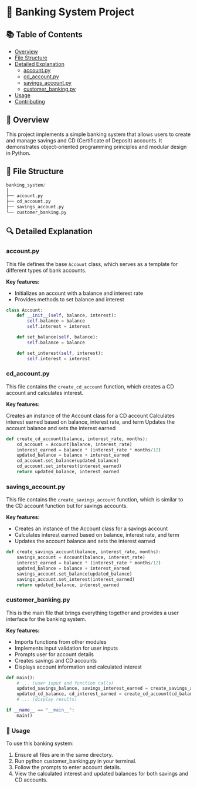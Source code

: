 # 🏦 Banking System Project

## 📚 Table of Contents
- [Overview](#overview)
- [File Structure](#file-structure)
- [Detailed Explanation](#detailed-explanation)
  - [account.py](#accountpy)
  - [cd_account.py](#cd_accountpy)
  - [savings_account.py](#savings_accountpy)
  - [customer_banking.py](#customer_bankingpy)
- [Usage](#usage)
- [Contributing](#contributing)

## 🌟 **Overview**

This project implements a simple banking system that allows users to create and manage savings and CD (Certificate of Deposit) accounts. It demonstrates object-oriented programming principles and modular design in Python.

## 📂 **File Structure**
```python
banking_system/
│
├── account.py
├── cd_account.py
├── savings_account.py
└── customer_banking.py
```

## 🔍 **Detailed Explanation**

### account.py

This file defines the base `Account` class, which serves as a template for different types of bank accounts.

**Key features:**
- Initializes an account with a balance and interest rate
- Provides methods to set balance and interest

```python
class Account:
    def __init__(self, balance, interest):
        self.balance = balance
        self.interest = interest

    def set_balance(self, balance):
        self.balance = balance

    def set_interest(self, interest):
        self.interest = interest
```
### cd_account.py

This file contains the `create_cd_account` function, which creates a CD account and calculates interest.

**Key features:**

Creates an instance of the Account class for a CD account
Calculates interest earned based on balance, interest rate, and term
Updates the account balance and sets the interest earned

```python
def create_cd_account(balance, interest_rate, months):
    cd_account = Account(balance, interest_rate)
    interest_earned = balance * (interest_rate * months/12)
    updated_balance = balance + interest_earned
    cd_account.set_balance(updated_balance)
    cd_account.set_interest(interest_earned)
    return updated_balance, interest_earned
```
### savings_account.py

This file contains the `create_savings_account` function, which is similar to the CD account function but for savings accounts.

**Key features:**

- Creates an instance of the Account class for a savings account
- Calculates interest earned based on balance, interest rate, and term
- Updates the account balance and sets the interest earned

```python
def create_savings_account(balance, interest_rate, months):
    savings_account = Account(balance, interest_rate)
    interest_earned = balance * (interest_rate * months/12)
    updated_balance = balance + interest_earned
    savings_account.set_balance(updated_balance)
    savings_account.set_interest(interest_earned)
    return updated_balance, interest_earned
```
### customer_banking.py

This is the main file that brings everything together and provides a user interface for the banking system.

**Key features:**

- Imports functions from other modules
- Implements input validation for user inputs
- Prompts user for account details
- Creates savings and CD accounts
- Displays account information and calculated interest

```python
def main():
    # ... (user input and function calls)
    updated_savings_balance, savings_interest_earned = create_savings_account(savings_balance, savings_interest, savings_maturity)
    updated_cd_balance, cd_interest_earned = create_cd_account(cd_balance, cd_interest, cd_maturity)
    # ... (display results)

if __name__ == "__main__":
    main()
```

### 🚀 **Usage**

To use this banking system:

1. Ensure all files are in the same directory.
2. Run python customer_banking.py in your terminal.
3. Follow the prompts to enter account details.
4. View the calculated interest and updated balances for both savings and CD accounts.
